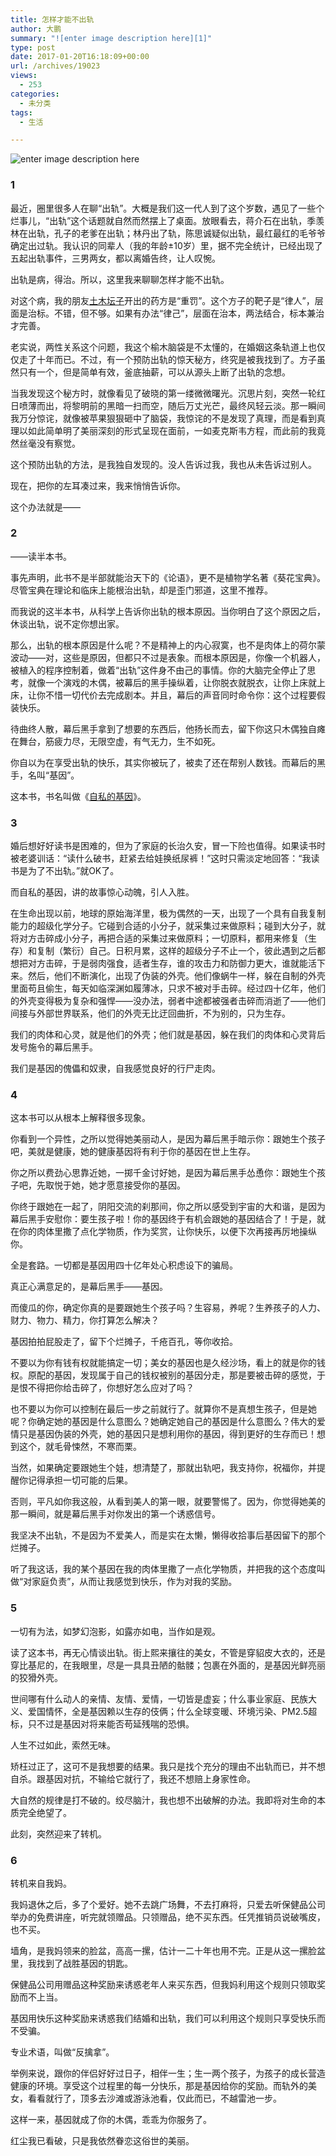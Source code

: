 ```yaml
---
title: 怎样才能不出轨
author: 大鹏
summary: "![enter image description here][1]"
type: post
date: 2017-01-20T16:18:09+00:00
url: /archives/19023
views:
  - 253
categories:
  - 未分类
tags:
  - 生活

---
```

![enter image description here][1]

### 1

最近，圈里很多人在聊“出轨”。大概是我们这一代人到了这个岁数，遇见了一些个烂事儿，“出轨”这个话题就自然而然摆上了桌面。放眼看去，蒋介石在出轨，季羡林在出轨，孔子的老爹在出轨；林丹出了轨，陈思诚疑似出轨，最红最红的毛爷爷确定出过轨。我认识的同辈人（我的年龄±10岁）里，据不完全统计，已经出现了五起出轨事件，三男两女，都以离婚告终，让人叹惋。

出轨是病，得治。所以，这里我来聊聊怎样才能不出轨。

对这个病，我的朋友[土木坛子][2]开出的药方是“重罚”。这个方子的靶子是“律人”，层面是治标。不错，但不够。如果有办法“律己”，层面在治本，两法结合，标本兼治才完善。

老实说，两性关系这个问题，我这个榆木脑袋是不太懂的，在婚姻这条轨道上也仅仅走了十年而已。不过，有一个预防出轨的惊天秘方，终究是被我找到了。方子虽然只有一个，但是简单有效，釜底抽薪，可以从源头上断了出轨的念想。

当我发现这个秘方时，就像看见了破晓的第一缕微微曙光。沉思片刻，突然一轮红日喷薄而出，将黎明前的黑暗一扫而空，随后万丈光芒，最终风轻云淡。那一瞬间我万分惊诧，就像被苹果狠狠砸中了脑袋，我惊诧的不是发现了真理，而是看到真理以如此简单明了美丽深刻的形式呈现在面前，一如麦克斯韦方程，而此前的我竟然丝毫没有察觉。

这个预防出轨的方法，是我独自发现的。没人告诉过我，我也从未告诉过别人。

现在，把你的左耳凑过来，我来悄悄告诉你。

这个办法就是——

### 2

——读半本书。

事先声明，此书不是半部就能治天下的《论语》，更不是植物学名著《葵花宝典》。尽管宝典在理论和临床上能根治出轨，却是歪门邪道，这里不推荐。

而我说的这半本书，从科学上告诉你出轨的根本原因。当你明白了这个原因之后，休谈出轨，说不定你想出家。

那么，出轨的根本原因是什么呢？不是精神上的内心寂寞，也不是肉体上的荷尔蒙波动——对，这些是原因，但都只不过是表象。而根本原因是，你像一个机器人，被植入的程序控制着，做着“出轨”这件身不由己的事情。你的大脑完全停止了思考，就像一个演戏的木偶，被幕后的黑手操纵着，让你脱衣就脱衣，让你上床就上床，让你不惜一切代价去完成剧本。并且，幕后的声音同时命令你：这个过程要假装快乐。

待曲终人散，幕后黑手拿到了想要的东西后，他扬长而去，留下你这只木偶独自瘫在舞台，筋疲力尽，无限空虚，有气无力，生不如死。

你自以为在享受出轨的快乐，其实你被玩了，被卖了还在帮别人数钱。而幕后的黑手，名叫“基因”。

这本书，书名叫做《[自私的基因][3]》。

### 3

婚后想好好读书是困难的，但为了家庭的长治久安，冒一下险也值得。如果读书时被老婆训话：“读什么破书，赶紧去给娃换纸尿裤！”这时只需淡定地回答：“我读书是为了不出轨。”就OK了。

而自私的基因，讲的故事惊心动魄，引人入胜。

在生命出现以前，地球的原始海洋里，极为偶然的一天，出现了一个具有自我复制能力的超级化学分子。它碰到合适的小分子，就采集过来做原料；碰到大分子，就将对方击碎成小分子，再把合适的采集过来做原料；一切原料，都用来修复（生存）和复制（繁衍）自己。日积月累，这样的超级分子不止一个，彼此遇到之后都想把对方击碎，于是弱肉强食，适者生存，谁的攻击力和防御力更大，谁就能活下来。然后，他们不断演化，出现了伪装的外壳。他们像蜗牛一样，躲在自制的外壳里面苟且偷生，每天如临深渊如履薄冰，只求不被对手击碎。经过四十亿年，他们的外壳变得极为复杂和强悍——没办法，弱者中途都被强者击碎而消逝了——他们间接与外部世界联系，他们的外壳无比迂回曲折，不为别的，只为生存。

我们的肉体和心灵，就是他们的外壳；他们就是基因，躲在我们的肉体和心灵背后发号施令的幕后黑手。

我们是基因的傀儡和奴隶，自我感觉良好的行尸走肉。

### 4

这本书可以从根本上解释很多现象。

你看到一个异性，之所以觉得她美丽动人，是因为幕后黑手暗示你：跟她生个孩子吧，美就是健康，她的健康基因将有利于你的基因在世上生存。

你之所以费劲心思靠近她，一掷千金讨好她，是因为幕后黑手怂恿你：跟她生个孩子吧，先取悦于她，她才愿意接受你的基因。

你终于跟她在一起了，阴阳交流的刹那间，你之所以感受到宇宙的大和谐，是因为幕后黑手安慰你：要生孩子啦！你的基因终于有机会跟她的基因结合了！于是，就在你的肉体里撒了点化学物质，作为奖赏，让你快乐，以便下次再接再厉地操纵你。

全是套路。一切都是基因用四十亿年处心积虑设下的骗局。

真正心满意足的，是幕后黑手——基因。

而傻瓜的你，确定你真的是要跟她生个孩子吗？生容易，养呢？生养孩子的人力、财力、物力、精力，你打算怎么解决？

基因拍拍屁股走了，留下个烂摊子，千疮百孔，等你收拾。

不要以为你有钱有权就能搞定一切；美女的基因也是久经沙场，看上的就是你的钱权。原配的基因，发现属于自己的钱权被别的基因分走，那是要被击碎的感觉，于是恨不得把你给击碎了，你想好怎么应对了吗？

也不要以为你可以控制在最后一步之前就行了。就算你不是真想生孩子，但是她呢？你确定她的基因是什么意图么？她确定她自己的基因是什么意图么？伟大的爱情只是基因伪装的外壳，她的基因只是想利用你的基因，得到更好的生存而已！想到这个，就毛骨悚然，不寒而栗。

当然，如果确定要跟她生个娃，想清楚了，那就出轨吧，我支持你，祝福你，并提醒你记得承担一切可能的后果。

否则，平凡如你我这般，从看到美人的第一眼，就要警惕了。因为，你觉得她美的那一瞬间，就是幕后黑手对你发出的第一个诱惑信号。

我坚决不出轨，不是因为不爱美人，而是实在太懒，懒得收拾事后基因留下的那个烂摊子。

听了我这话，我的某个基因在我的肉体里撒了一点化学物质，并把我的这个态度叫做“对家庭负责”，从而让我感觉到快乐，作为对我的奖励。

### 5

一切有为法，如梦幻泡影，如露亦如电，当作如是观。

读了这本书，再无心情谈出轨。街上熙来攘往的美女，不管是穿貂皮大衣的，还是穿比基尼的，在我眼里，尽是一具具丑陋的骷髅；包裹在外面的，是基因光鲜亮丽的狡猾外壳。

世间哪有什么动人的亲情、友情、爱情，一切皆是虚妄；什么事业家庭、民族大义、爱国情怀，全是基因赖以生存的伎俩；什么全球变暖、环境污染、PM2.5超标，只不过是基因对将来能否苟延残喘的恐惧。

人生不过如此，索然无味。

矫枉过正了，这可不是我想要的结果。我只是找个充分的理由不出轨而已，并不想自杀。跟基因对抗，不输给它就行了，我还不想赔上身家性命。

大自然的规律是打不破的。绞尽脑汁，我也想不出破解的办法。我即将对生命的本质完全绝望了。

此刻，突然迎来了转机。

### 6

转机来自我妈。

我妈退休之后，多了个爱好。她不去跳广场舞，不去打麻将，只爱去听保健品公司举办的免费讲座，听完就领赠品。只领赠品，绝不买东西。任凭推销员说破嘴皮，也不买。

墙角，是我妈领来的脸盆，高高一摞，估计一二十年也用不完。正是从这一摞脸盆里，我找到了战胜基因的钥匙。

保健品公司用赠品这种奖励来诱惑老年人来买东西，但我妈利用这个规则只领取奖励而不上当。

基因用快乐这种奖励来诱惑我们结婚和出轨，我们可以利用这个规则只享受快乐而不受骗。

专业术语，叫做“反擒拿”。

举例来说，跟你的伴侣好好过日子，相伴一生；生一两个孩子，为孩子的成长营造健康的环境。享受这个过程里的每一分快乐，那是基因给你的奖励。而轨外的美女，看看就行了，顶多去沙滩或游泳池看，仅此而已，不越雷池一步。

这样一来，基因就成了你的木偶，乖乖为你服务了。

红尘我已看破，只是我依然眷恋这俗世的美丽。

 [1]: http://pzhao.org/wp-content/uploads/2017/01/Thomas.jpg
 [2]: https://tumutanzi.com/archives/15542
 [3]: http://pzhao.org/archives/18032
